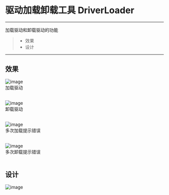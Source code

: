 # 驱动加载卸载工具 DriverLoader
------

加载驱动和卸载驱动的功能
> * 效果
> * 设计

------
## 效果
![image](https://github.com/luguanxing/Win32-Programming/blob/master/27-%E9%A9%B1%E5%8A%A8%E5%8A%A0%E8%BD%BD%E5%8D%B8%E8%BD%BD%E5%B7%A5%E5%85%B7/pictures/0.jpg)
<br>加载驱动<br><br>

![image](https://github.com/luguanxing/Win32-Programming/blob/master/27-%E9%A9%B1%E5%8A%A8%E5%8A%A0%E8%BD%BD%E5%8D%B8%E8%BD%BD%E5%B7%A5%E5%85%B7/pictures/1.jpg)
<br>卸载驱动<br><br>

![image](https://github.com/luguanxing/Win32-Programming/blob/master/27-%E9%A9%B1%E5%8A%A8%E5%8A%A0%E8%BD%BD%E5%8D%B8%E8%BD%BD%E5%B7%A5%E5%85%B7/pictures/2.jpg)
<br>多次加载提示错误<br><br>

![image](https://github.com/luguanxing/Win32-Programming/blob/master/27-%E9%A9%B1%E5%8A%A8%E5%8A%A0%E8%BD%BD%E5%8D%B8%E8%BD%BD%E5%B7%A5%E5%85%B7/pictures/3.jpg)
<br>多次卸载提示错误<br><br>

## 设计
![image](https://github.com/luguanxing/Win32-Programming/blob/master/27-%E9%A9%B1%E5%8A%A8%E5%8A%A0%E8%BD%BD%E5%8D%B8%E8%BD%BD%E5%B7%A5%E5%85%B7/pictures/DriverLoader.jpg?raw=true)<br>
<br><br><br>





